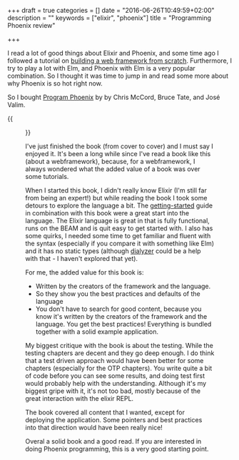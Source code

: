 +++
draft = true
categories = []
date = "2016-06-26T10:49:59+02:00"
description = ""
keywords = ["elixir", "phoenix"]
title = "Programming Phoenix review"

+++

I read a lot of good things about Elixir and Phoenix, and some time ago I followed a tutorial on [building a web framework from scratch](https://codewords.recurse.com/issues/five/building-a-web-framework-from-scratch-in-elixir). Furthermore, I try to play a lot with Elm, and Phoenix with Elm is a very popular combination. So I thought it was time to jump in and read some more about why Phoenix is so hot right now.

So I bought [Program Phoenix](https://pragprog.com/book/phoenix/programming-phoenix) by 
by Chris McCord, Bruce Tate, and José Valim.

{{<figure src="/images/phoenix.jpg" title="Programming Phoenix" link="https://pragprog.com/book/phoenix/programming-phoenix">}}

I've just finished the book (from cover to cover) and I must say I enjoyed it. It's been a long while since I've read a book like this (about a webframework), because, for a webframework, I always wondered what the added value of a book was over some tutorials.

When I started this book, I didn't really know Elixir (I'm still far from being an expert!) but while reading the book I took some detours to explore the language a bit. The [getting-started](http://elixir-lang.org/getting-started/introduction.html) guide in combination with this book were a great start into the language. The Elixir language is great in that is fully functional, runs on the BEAM and is quit easy to get started with. I also has some quirks, I needed some time to get familiar and fluent with the syntax (especially if you compare it with something like Elm) and it has no static types (although [dialyzer](http://erlang.org/doc/man/dialyzer.html) could be a help with that - I haven't explored that yet). 

For me, the added value for this book is:

* Written by the creators of the framework and the language.
* So they show you the best practices and defaults of the language
* You don't have to search for good content, because you know it's written by the creators of the framework and the language. You get the best practices! Everything is bundled together with a solid example application.

My biggest critique with the book is about the testing. While the testing chapters are decent and they go deep enough. I do think that a test driven approach would have been better for some chapters (especially for the OTP chapters). You write quite a bit of code before you can see some results, and doing test first would probably help with the understanding. Although it's my biggest gripe with it, it's not too bad, mostly because of the great interaction with the elixir REPL.

The book covered all content that I wanted, except for deploying the application. Some pointers and best practices into that direction would have been really nice!

Overal a solid book and a good read. If you are interested in doing Phoenix programming, this is a very good starting point.
